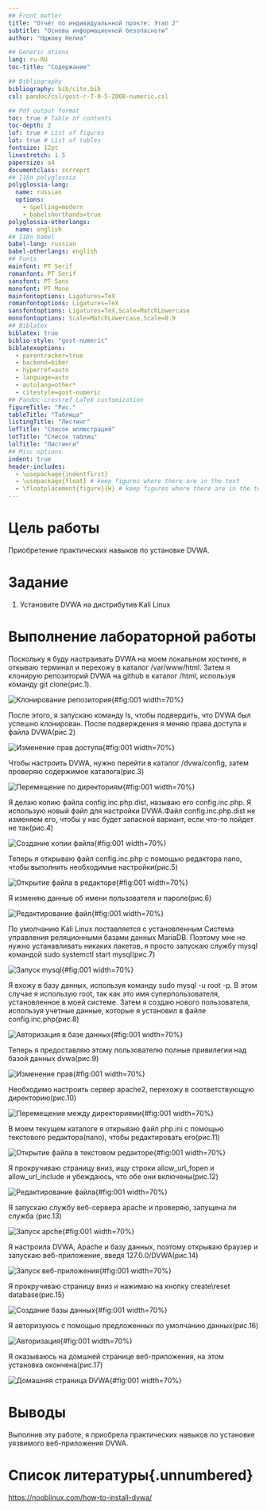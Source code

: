 ```yaml
---
## Front matter
title: "Отчёт по индивидуальнной прокте: Этап 2"
subtitle: "Основы информационной безопасноти"
author: "Нджову Нелиа"

## Generic otions
lang: ru-RU
toc-title: "Содержание"

## Bibliography
bibliography: bib/cite.bib
csl: pandoc/csl/gost-r-7-0-5-2008-numeric.csl

## Pdf output format
toc: true # Table of contents
toc-depth: 2
lof: true # List of figures
lot: true # List of tables
fontsize: 12pt
linestretch: 1.5
papersize: a4
documentclass: scrreprt
## I18n polyglossia
polyglossia-lang:
  name: russian
  options:
	- spelling=modern
	- babelshorthands=true
polyglossia-otherlangs:
  name: english
## I18n babel
babel-lang: russian
babel-otherlangs: english
## Fonts
mainfont: PT Serif
romanfont: PT Serif
sansfont: PT Sans
monofont: PT Mono
mainfontoptions: Ligatures=TeX
romanfontoptions: Ligatures=TeX
sansfontoptions: Ligatures=TeX,Scale=MatchLowercase
monofontoptions: Scale=MatchLowercase,Scale=0.9
## Biblatex
biblatex: true
biblio-style: "gost-numeric"
biblatexoptions:
  - parentracker=true
  - backend=biber
  - hyperref=auto
  - language=auto
  - autolang=other*
  - citestyle=gost-numeric
## Pandoc-crossref LaTeX customization
figureTitle: "Рис."
tableTitle: "Таблица"
listingTitle: "Листинг"
lofTitle: "Список иллюстраций"
lotTitle: "Список таблиц"
lolTitle: "Листинги"
## Misc options
indent: true
header-includes:
  - \usepackage{indentfirst}
  - \usepackage{float} # keep figures where there are in the text
  - \floatplacement{figure}{H} # keep figures where there are in the text
---
```


# Цель работы

Приобретение практических навыков по установке DVWA.

# Задание

1. Установите DVWA на дистрибутив Kali Linux

# Выполнение лабораторной работы

Поскольку я буду настраивать DVWA на моем локальном хостинге, я откываю терминал и перехожу в каталог /var/www/html. Затем я клонирую репозиторий DVWA на github в каталог /html, используя команду git clone(рис.1).

![Клонирование репозитория](image/Untitled1.png){#fig:001 width=70%}

После этого, я запускаю команду ls, чтобы подвердить, что DVWA был успешно клонирован. После подверждения я меняю права доступа к файла DVWA(рис.2)

![Изменение прав доступа](image/Untitled2.png){#fig:001 width=70%}

Чтобы настроить DVWA, нужно перейти в каталог /dvwa/config, затем проверяю содержимое каталога(рис.3)

![Перемещение по директориям](image/Untitled3.png){#fig:001 width=70%}

Я делаю копию файла config.inc.php.dist, называю его config.inc.php. Я использую новый файл для настройки DVWA.Файл config.inc.php.dist не изменяем его, чтобы у нас будет запасной вариант, если что-то пойдет не так(рис.4)

![Создание копии файла](image/Untitled3.png){#fig:001 width=70%}

Теперь я открываю файл config.inc.php с помощью редактора nano, чтобы выполнить необходимые настройки(рис.5)

![Открытие файла в редакторе](image/Untitled7.png){#fig:001 width=70%}

Я изменяю данные об имени пользователя и пароле(рис.6)

![Редактирование файл](image/Untitled6.png){#fig:001 width=70%}

По умолчанию Kali Linux поставляется с установленным Система управления реляционными базами данных MariaDB. Поэтому мне не нужно устанавливать никаких пакетов, я просто запускаю службу mysql командой sudo systemctl start mysql(рис.7)

![Запуск mysql](image/Untitled9.png){#fig:001 width=70%}

Я вхожу в базу данных, используя команду sudo mysql -u root -p. В этом случае я использую root, так как это имя суперпользователя, установленное в моей системе. Затем я создаю нового пользователя, используя учетные данные, которые я установил в файле config.inc.php(рис.8)

![Авторизация в базе данных](image/Untitled15.png){#fig:001 width=70%}

Теперь я предоставляю этому пользователю полные привилегии над базой данных dvwa(рис.9)

![Изменение прав](image/Untitled16.png){#fig:001 width=70%}

Необходимо настроить сервер apache2, перехожу в соответствующую директорию(рис.10)

![Перемещение между директориями](image/Untitled17.png){#fig:001 width=70%}

В моем текущем каталоге я открываю файл php.ini с помощью текстового редактора(nano), чтобы редактировать его(рис.11)

![Открытие файла в текстовом редакторе](image/Untitled19.png){#fig:001 width=70%}

Я прокручиваю страницу вниз, ищу строки allow_url_fopen и allow_url_include и убеждаюсь, что обе они включены(рис.12)

![Редактирование файла](image/Untitled18.png){#fig:001 width=70%}

Я запускаю службу веб-сервера apache и проверяю, запущена ли служба (рис.13)

![Запуск apche](image/Untitled21.png){#fig:001 width=70%}

Я настроила DVWA, Apache и базу данных, поэтому открываю браузер и запускаю веб-приложение, введя 127.0.0/DVWA(рис.14)

![Запуск веб-приложения](image/Untitled22.png){#fig:001 width=70%}

Я прокручиваю страницу вниз и нажимаю на кнопку create\reset database(рис.15)

![Создание базы данных](image/Untitled23.png){#fig:001 width=70%}

Я авторизуюсь с помощью предложенных по умолчанию данных(рис.16)

![Авторизация](image/Untitled24.png){#fig:001 width=70%}

Я оказываюсь на домшней странице веб-приложения, на этом установка окончена(рис.17)

![Домашняя страница DVWA](image/Untitled25.png){#fig:001 width=70%}

# Выводы

Выполнив эту работе, я приобрела практических навыков по установке уязвимого веб-приложения DVWA.

# Список литературы{.unnumbered}

https://nooblinux.com/how-to-install-dvwa/
